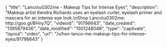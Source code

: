 {
    "title": "Lanco\u0302me - Makeup Tips for Intense Eyes",
    "description": "Makeup artist Kendra Richards uses an eyelash curler, eyelash primer and mascara for an intense eye look.\nShop Lanco\u0302me:  http:\/\/goo.gl\/BHny7Q",
    "videoid": "91796643",
    "date_created": "1395879436",
    "date_modified": "1501248048",
    "type": "captivate",
    "layout": "video",
    "url": "\/v\/hsn-lanco-me-makeup-tips-for-intense-eyes\/91796643"
}